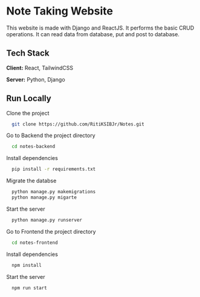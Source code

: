 
# Note Taking Website

This website is made with Django and ReactJS. It performs the basic CRUD operations. It can read data from database, put and post to database.

## Tech Stack

**Client:** React, TailwindCSS

**Server:** Python, Django



## Run Locally

Clone the project

```bash
  git clone https://github.com/RitiKSIBJr/Notes.git
```

Go to Backend the project directory

```bash
  cd notes-backend
```

Install dependencies

```bash
  pip install -r requirements.txt
```

Migrate the databse

```bash
  python manage.py makemigrations
  python manage.py migarte
```

Start the server

```bash
  python manage.py runserver
```

Go to Frontend the project directory

```bash
  cd notes-frontend
```

Install dependencies

```bash
  npm install
```


Start the server

```bash
  npm run start
```

